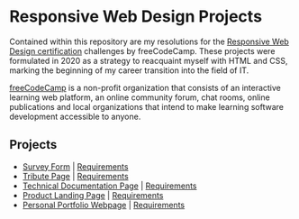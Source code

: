 # Responsive Web Design Projects

Contained within this repository are my resolutions for the [Responsive Web Design certification](https://www.freecodecamp.org/certification/mapocalypse/responsive-web-design) challenges by freeCodeCamp. These projects were formulated in 2020 as a strategy to reacquaint myself with HTML and CSS, marking the beginning of my career transition into the field of IT.

[freeCodeCamp](https://www.freecodecamp.org/) is a non-profit organization that consists of an interactive learning web platform, an online community forum, chat rooms, online publications and local organizations that intend to make learning software development accessible to anyone.

## Projects

- [Survey Form](https://codepen.io/mapocalypse/full/VwazPrV) | [Requirements](https://www.freecodecamp.org/learn/2022/responsive-web-design/build-a-survey-form-project/build-a-survey-form)
- [Tribute Page](https://codepen.io/mapocalypse/full/ZEWKxLv) | [Requirements](https://www.freecodecamp.org/learn/2022/responsive-web-design/build-a-tribute-page-project/build-a-tribute-page)
- [Technical Documentation Page](https://codepen.io/mapocalypse/full/qBZxRzm) | [Requirements](https://www.freecodecamp.org/learn/2022/responsive-web-design/build-a-technical-documentation-page-project/build-a-technical-documentation-page)
- [Product Landing Page](https://codepen.io/mapocalypse/full/VwazPrV) | [Requirements](https://www.freecodecamp.org/learn/2022/responsive-web-design/build-a-product-landing-page-project/build-a-product-landing-page)
- [Personal Portfolio Webpage](https://codepen.io/mapocalypse/full/dyMevLd) | [Requirements](https://www.freecodecamp.org/learn/2022/responsive-web-design/build-a-personal-portfolio-webpage-project/build-a-personal-portfolio-webpage)

